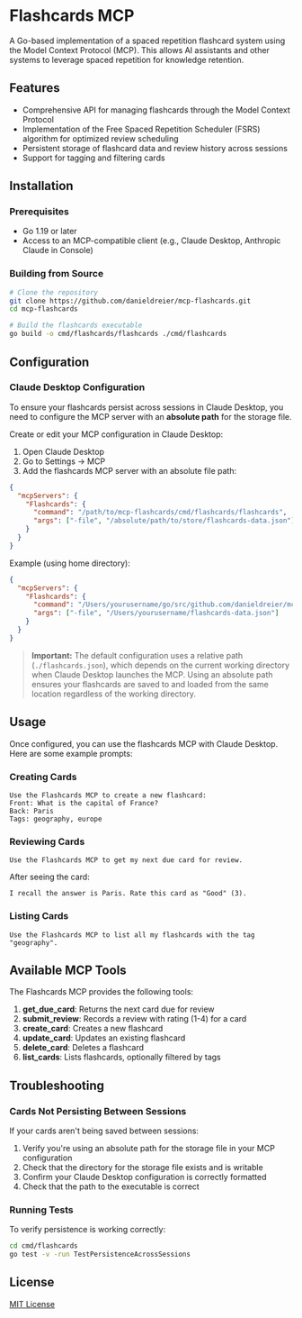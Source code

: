 # Flashcards MCP

A Go-based implementation of a spaced repetition flashcard system using the Model Context Protocol (MCP). This allows AI assistants and other systems to leverage spaced repetition for knowledge retention.

## Features

- Comprehensive API for managing flashcards through the Model Context Protocol
- Implementation of the Free Spaced Repetition Scheduler (FSRS) algorithm for optimized review scheduling
- Persistent storage of flashcard data and review history across sessions
- Support for tagging and filtering cards

## Installation

### Prerequisites

- Go 1.19 or later
- Access to an MCP-compatible client (e.g., Claude Desktop, Anthropic Claude in Console)

### Building from Source

```bash
# Clone the repository
git clone https://github.com/danieldreier/mcp-flashcards.git
cd mcp-flashcards

# Build the flashcards executable
go build -o cmd/flashcards/flashcards ./cmd/flashcards
```

## Configuration

### Claude Desktop Configuration

To ensure your flashcards persist across sessions in Claude Desktop, you need to configure the MCP server with an **absolute path** for the storage file.

Create or edit your MCP configuration in Claude Desktop:

1. Open Claude Desktop
2. Go to Settings → MCP
3. Add the flashcards MCP server with an absolute file path:

```json
{
  "mcpServers": {
    "Flashcards": {
      "command": "/path/to/mcp-flashcards/cmd/flashcards/flashcards",
      "args": ["-file", "/absolute/path/to/store/flashcards-data.json"]
    }
  }
}
```

Example (using home directory):

```json
{
  "mcpServers": {
    "Flashcards": {
      "command": "/Users/yourusername/go/src/github.com/danieldreier/mcp-flashcards/cmd/flashcards/flashcards",
      "args": ["-file", "/Users/yourusername/flashcards-data.json"]
    }
  }
}
```

> **Important:** The default configuration uses a relative path (`./flashcards.json`), which depends on the current working directory when Claude Desktop launches the MCP. Using an absolute path ensures your flashcards are saved to and loaded from the same location regardless of the working directory.

## Usage

Once configured, you can use the flashcards MCP with Claude Desktop. Here are some example prompts:

### Creating Cards

```
Use the Flashcards MCP to create a new flashcard:
Front: What is the capital of France?
Back: Paris
Tags: geography, europe
```

### Reviewing Cards

```
Use the Flashcards MCP to get my next due card for review.
```

After seeing the card:

```
I recall the answer is Paris. Rate this card as "Good" (3).
```

### Listing Cards

```
Use the Flashcards MCP to list all my flashcards with the tag "geography".
```

## Available MCP Tools

The Flashcards MCP provides the following tools:

1. **get_due_card**: Returns the next card due for review
2. **submit_review**: Records a review with rating (1-4) for a card
3. **create_card**: Creates a new flashcard
4. **update_card**: Updates an existing flashcard
5. **delete_card**: Deletes a flashcard
6. **list_cards**: Lists flashcards, optionally filtered by tags

## Troubleshooting

### Cards Not Persisting Between Sessions

If your cards aren't being saved between sessions:

1. Verify you're using an absolute path for the storage file in your MCP configuration
2. Check that the directory for the storage file exists and is writable
3. Confirm your Claude Desktop configuration is correctly formatted
4. Check that the path to the executable is correct

### Running Tests

To verify persistence is working correctly:

```bash
cd cmd/flashcards
go test -v -run TestPersistenceAcrossSessions
```

## License

[MIT License](LICENSE)